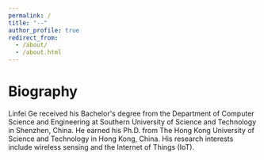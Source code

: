 ```yaml
---
permalink: /
title: "--"
author_profile: true
redirect_from: 
  - /about/
  - /about.html
---
```

# Biography
Linfei Ge received his Bachelor's degree from the Department of Computer Science and Engineering at Southern University of Science and Technology in Shenzhen, China. He earned his Ph.D. from The Hong Kong University of Science and Technology in Hong Kong, China. His research interests include wireless sensing and the Internet of Things (IoT).
